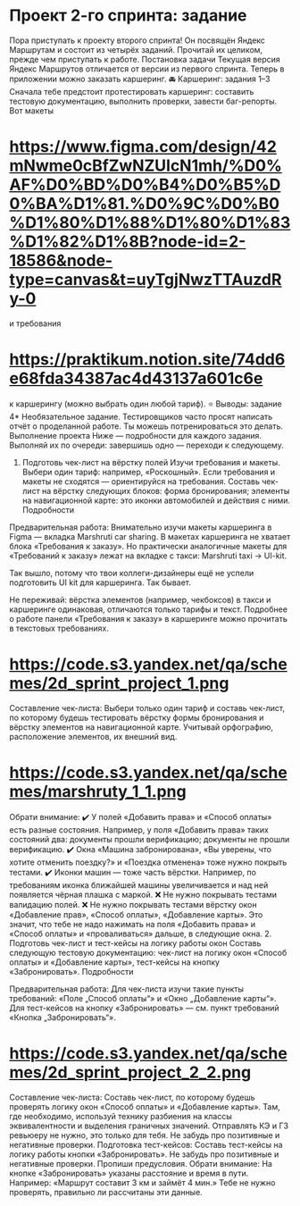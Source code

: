 # Проект 2-го спринта: задание
Пора приступать к проекту второго спринта! 
Он посвящён Яндекс Маршрутам и состоит из четырёх заданий. Прочитай их целиком, прежде чем приступать к работе. 
Постановка задачи
Текущая версия Яндекс Маршрутов отличается от версии из первого спринта. Теперь в приложении можно заказать каршеринг. 
🚘 Каршеринг: задания 1–3
Сначала тебе предстоит протестировать каршеринг: составить тестовую документацию, выполнить проверки, завести баг-репорты.
Вот макеты 
# https://www.figma.com/design/42mNwme0cBfZwNZUIcN1mh/%D0%AF%D0%BD%D0%B4%D0%B5%D0%BA%D1%81.%D0%9C%D0%B0%D1%80%D1%88%D1%80%D1%83%D1%82%D1%8B?node-id=2-18586&node-type=canvas&t=uyTgjNwzTTAuzdRy-0 
и требования
# https://praktikum.notion.site/74dd6e68fda34387ac4d43137a601c6e
к каршерингу (можно выбрать один любой тариф).
⭐ Выводы: задание 4*
Необязательное задание. Тестировщиков часто просят написать отчёт о проделанной работе. Ты можешь потренироваться это делать.
Выполнение проекта
Ниже — подробности для каждого задания. Выполняй их по очереди: завершишь одно — переходи к следующему. 
1. Подготовь чек-лист на вёрстку полей
Изучи требования и макеты. Выбери один тариф: например, «Роскошный». Если требования и макеты не сходятся — ориентируйся на требования. 
Составь чек-лист на вёрстку следующих блоков:
форма бронирования;
элементы на навигационной карте: это иконки автомобилей и действия с ними.
Подробности

Предварительная работа:
Внимательно изучи макеты каршеринга в Figma — вкладка Marshruti car sharing.
В макетах каршеринга не хватает блока «Требования к заказу». Но практически аналогичные макеты для «Требований к заказу» лежат на вкладке с такси: Marshruti taxi → UI-kit.

Так вышло, потому что твои коллеги-дизайнеры ещё не успели подготовить UI kit для каршеринга. Так бывает.

Не переживай: вёрстка элементов (например, чекбоксов) в такси и каршеринге одинаковая, отличаются только тарифы и текст. Подробнее о работе панели «Требования к заказу» в каршеринге можно прочитать в текстовых требованиях.

# https://code.s3.yandex.net/qa/schemes/2d_sprint_project_1.png

Составление чек-листа:
Выбери только один тариф и составь чек-лист, по которому будешь тестировать вёрстку формы бронирования и вёрстку элементов на навигационной карте.
Учитывай орфографию, расположение элементов, их внешний вид.
# https://code.s3.yandex.net/qa/schemes/marshruty_1_1.png
Обрати внимание: 
✔️ У полей «Добавить права» и «Способ оплаты» есть разные состояния. Например, у поля «Добавить права» таких состояний два: документы прошли верификацию; документы не прошли верификацию. 
✔️ Окна «Машина забронирована», «Вы уверены, что хотите отменить поездку?» и «Поездка отменена» тоже нужно покрыть тестами.
✔️ Иконки машин — тоже часть вёрстки. Например, по требованиям иконка ближайшей машины увеличивается и над ней появляется чёрная плашка с маркой.
❌ Не нужно покрывать тестами валидацию полей. 
❌ Не нужно покрывать тестами вёрстку окон «Добавление прав», «Способ оплаты», «Добавление карты». Это значит, что тебе не надо нажимать на поля «Добавить права» и «Способ оплаты» и «проваливаться» дальше, в следующие окна.
2. Подготовь чек-лист и тест-кейсы на логику работы окон
Составь следующую тестовую документацию: 
чек-лист на логику окон «Способ оплаты» и «Добавление карты»,
тест-кейсы на кнопку «Забронировать».
Подробности

Предварительная работа:
Для чек-листа изучи такие пункты требований: «Поле „Способ оплаты“» и «Окно „Добавление карты“».
Для тест-кейсов на кнопку «Забронировать» — см. пункт требований «Кнопка „Забронировать“».
# https://code.s3.yandex.net/qa/schemes/2d_sprint_project_2_2.png
Составление чек-листа:
Составь чек-лист, по которому будешь проверять логику окон «Способ оплаты» и «Добавление карты».
Там, где необходимо, используй технику разбиения на классы эквивалентности и выделения граничных значений. Отправлять КЭ и ГЗ ревьюеру не нужно, это только для тебя.
Не забудь про позитивные и негативные проверки.
Подготовка тест-кейсов:
Составь тест-кейсы на логику работы кнопки «Забронировать».
Не забудь про позитивные и негативные проверки.
Пропиши предусловия.
Обрати внимание: 
На кнопке «Забронировать» указаны расстояние и время в пути. Например: «Маршрут составит 3 км и займёт 4 мин.» Тебе не нужно проверять, правильно ли рассчитаны эти данные.
